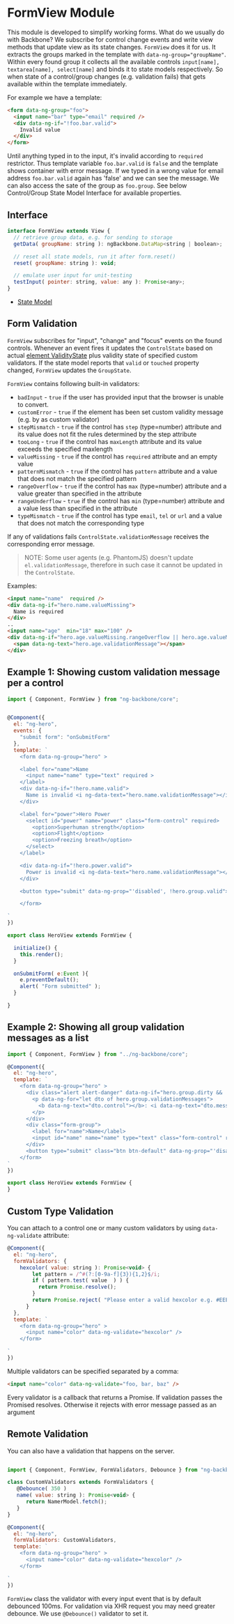 # FormView Module

This module is developed to simplify working forms. What do we usually do with Backbone? We subscribe for control change events and write view methods that update view as its state changes. `FormView` does it for us. It extracts the groups marked in the template with `data-ng-group="groupName"`.
Within every found group it collects all the available controls `input[name], textarea[name], select[name]` and binds it to state models respectively. So when state of a control/group changes (e.g. validation fails) that gets available within the template immediately.

For example we have a template:
```html
<form data-ng-group="foo">
  <input name="bar" type="email" required />
  <div data-ng-if="!foo.bar.valid">
    Invalid value
  </div>
</form>
```
Until anything typed in to the input, it's invalid according to `required` restrictor. Thus template variable `foo.bar.valid` is `false` and the template shows container with error message. If we typed in a wrong value for email address `foo.bar.valid` again has 'false' and we can see the message. We can also access the sate of the group as `foo.group`. See below Control/Group State Model Interface for available properties.

## Interface

```javascript
interface FormView extends View {
  // retrieve group data, e.g. for sending to storage
  getData( groupName: string ): ngBackbone.DataMap<string | boolean>;

  // reset all state models, run it after form.reset()
  reset( groupName: string ): void;

  // emulate user input for unit-testing
  testInput( pointer: string, value: any ): Promise<any>;
}
```

* [State Model](./form/state.md)

## Form Validation

`FormView` subscribes for "input", "change" and "focus" events on the found controls. Whenever an event fires it updates the `ControlState`
based on actual [element ValidityState](https://www.w3.org/TR/html5/forms.html#the-constraint-validation-api) plus validity state of specified custom validators.
If the state model reports that `valid` or `touched` property changed, `FormView` updates the `GroupState`.

`FormView` contains following built-in validators:

* `badInput` - `true` if the user has provided input that the browser is unable to convert.
* `customError` - `true`  if the element has been set custom validity message (e.g. by as custom validator)
* `stepMismatch` - `true` if the control has `step` (type=number) attribute and its value does not fit the rules determined by the step attribute
* `tooLong` -  `true` if the control has `maxLength` attribute and its value exceeds the specified maxlength
* `valueMissing` - `true`  if the control has `required` attribute and an empty value
* `patternMismatch` - `true`  if the control has `pattern` attribute and a value that does not match the specified pattern
* `rangeOverflow` - `true`  if the control has `max` (type=number) attribute and a value greater than specified in the attribute
* `rangeUnderflow` - `true`  if the control has `min` (type=number) attribute and a value less than specified in the attribute
* `typeMismatch` - `true`  if the control has type `email`, `tel` or `url` and a value that does not match the corresponding type

If any of validations fails `ControlState.validationMessage` receives the corresponding error message.
> NOTE: Some user agents (e.g. PhantomJS) doesn't update `el.validationMessage`, therefore in such case it cannot be updated in the `ControlState`.

Examples:

```html
<input name="name"  required />
<div data-ng-if="hero.name.valueMissing">
  Name is required
</div>
..
<input name="age"  min="18" max="100" />
<div data-ng-if="hero.age.valueMissing.rangeOverflow || hero.age.valueMissing.rangeUnderflow">
  <span data-ng-text="hero.age.validationMessage"></span>
</div>

```

## Example 1: Showing custom validation message per a control

```javascript
import { Component, FormView } from "ng-backbone/core";


@Component({
  el: "ng-hero",
  events: {
    "submit form": "onSubmitForm"
  },
  template: `
    <form data-ng-group="hero" >

    <label for="name">Name
      <input name="name" type="text" required >
    </label>
    <div data-ng-if="!hero.name.valid">
      Name is invalid <i ng-data-text="hero.name.validationMessage"></i>
    </div>

    <label for="power">Hero Power
      <select id="power" name="power" class="form-control" required>
        <option>Superhuman strength</option>
        <option>Flight</option>
        <option>Freezing breath</option>
      </select>
    </label>

    <div data-ng-if="!hero.power.valid">
      Power is invalid <i ng-data-text="hero.name.validationMessage"></i>
    </div>

    <button type="submit" data-ng-prop="'disabled', !hero.group.valid">Submit</button>

    </form>

`
})

export class HeroView extends FormView {

  initialize() {
    this.render();
  }

  onSubmitForm( e:Event ){
    e.preventDefault();
    alert( "Form submitted" );
  }

}

```

## Example 2: Showing all group validation messages as a list
```javascript
import { Component, FormView } from "../ng-backbone/core";

@Component({
  el: "ng-hero",
  template: `
    <form data-ng-group="hero" >
      <div class="alert alert-danger" data-ng-if="hero.group.dirty && !hero.group.valid">
        <p data-ng-for="let dto of hero.group.validationMessages">
          <b data-ng-text="dto.control"></b>: <i data-ng-text="dto.message"></i>
        </p>
      </div>
      <div class="form-group">
        <label for="name">Name</label>
        <input id="name" name="name" type="text" class="form-control" required pattern="[A-Za-z]{3,12}">
      </div>
      <button type="submit" class="btn btn-default" data-ng-prop="'disabled', !hero.group.valid">Submit</button>
    </form>
`
})

export class HeroView extends FormView {
}
```


## Custom Type Validation

You can attach to a control one or many custom validators by using `data-ng-validate` attribute:

```javascript
@Component({
  el: "ng-hero",
  formValidators: {
    hexcolor( value: string ): Promise<void> {
        let pattern = /^#(?:[0-9a-f]{3}){1,2}$/i;
        if ( pattern.test( value  ) ) {
          return Promise.resolve();
        }
        return Promise.reject( "Please enter a valid hexcolor e.g. #EEEAAA" );
      }
  },
  template: `
    <form data-ng-group="hero" >
      <input name="color" data-ng-validate="hexcolor" />
    </form>

`
})

```

Multiple validators can be specified separated by a comma:
```html
<input name="color" data-ng-validate="foo, bar, baz" />
```



Every validator is a callback that returns a Promise. If validation passes the Promised resolves. Otherwise it rejects with error message passed as an argument


## Remote Validation

You can also have a validation that happens on the server.

```javascript

import { Component, FormView, FormValidators, Debounce } from "ng-backbone/core";

class CustomValidators extends FormValidators {
   @Debounce( 350 )
   name( value: string ): Promise<void> {
      return NamerModel.fetch();
   }
}

@Component({
  el: "ng-hero",
  formValidators: CustomValidators,
  template: `
    <form data-ng-group="hero" >
      <input name="color" data-ng-validate="hexcolor" />
    </form>

`
})

```

`FormView` class the validator with every input event that is by default debounced 100ms. For validation via XHR request you may need greater debounce. We use `@Debounce()` validator to set it.